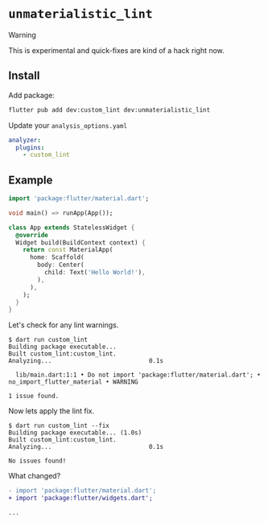 # `unmaterialistic_lint`

> [!WARNING]
> This is experimental and quick-fixes are kind of a hack right now.

## Install

Add package:
```sh
flutter pub add dev:custom_lint dev:unmaterialistic_lint
```

Update your `analysis_options.yaml`
```yaml
analyzer:
  plugins:
    - custom_lint
```

## Example

```dart
import 'package:flutter/material.dart';

void main() => runApp(App());

class App extends StatelessWidget {
  @override
  Widget build(BuildContext context) {
    return const MaterialApp(
      home: Scaffold(
        body: Center(
          child: Text('Hello World!'),
        ),
      ),
    );
  }
}
```

Let's check for any lint warnings.

```console
$ dart run custom_lint
Building package executable...
Built custom_lint:custom_lint.
Analyzing...                           0.1s

  lib/main.dart:1:1 • Do not import 'package:flutter/material.dart'; • no_import_flutter_material • WARNING

1 issue found.
```

Now lets apply the lint fix.

```console
$ dart run custom_lint --fix
Building package executable... (1.0s)
Built custom_lint:custom_lint.
Analyzing...                           0.1s

No issues found!
```

What changed?

```diff
- import 'package:flutter/material.dart';
+ import 'package:flutter/widgets.dart';

...
```